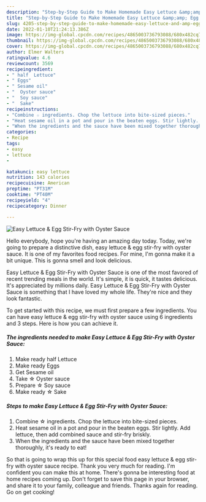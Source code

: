 ```yaml
---
description: "Step-by-Step Guide to Make Homemade Easy Lettuce &amp;amp; Egg Stir-Fry with Oyster Sauce"
title: "Step-by-Step Guide to Make Homemade Easy Lettuce &amp;amp; Egg Stir-Fry with Oyster Sauce"
slug: 4205-step-by-step-guide-to-make-homemade-easy-lettuce-and-amp-egg-stir-fry-with-oyster-sauce
date: 2022-01-10T21:24:13.386Z
image: https://img-global.cpcdn.com/recipes/4865003736793088/680x482cq70/easy-lettuce-egg-stir-fry-with-oyster-sauce-recipe-main-photo.jpg
thumbnail: https://img-global.cpcdn.com/recipes/4865003736793088/680x482cq70/easy-lettuce-egg-stir-fry-with-oyster-sauce-recipe-main-photo.jpg
cover: https://img-global.cpcdn.com/recipes/4865003736793088/680x482cq70/easy-lettuce-egg-stir-fry-with-oyster-sauce-recipe-main-photo.jpg
author: Elmer Walters
ratingvalue: 4.6
reviewcount: 3569
recipeingredient:
- " half  Lettuce"
- " Eggs"
- " Sesame oil"
- "  Oyster sauce"
- "  Soy sauce"
- "  Sake"
recipeinstructions:
- "Combine ☆ ingredients. Chop the lettuce into bite-sized pieces."
- "Heat sesame oil in a pot and pour in the beaten eggs. Stir lightly. Add lettuce, then add combined sauce and stir-fry briskly."
- "When the ingredients and the sauce have been mixed together thoroughly, it&#39;s ready to eat!"
categories:
- Recipe
tags:
- easy
- lettuce
- 

katakunci: easy lettuce  
nutrition: 143 calories
recipecuisine: American
preptime: "PT31M"
cooktime: "PT40M"
recipeyield: "4"
recipecategory: Dinner

---
```



![Easy Lettuce &amp; Egg Stir-Fry with Oyster Sauce](https://img-global.cpcdn.com/recipes/4865003736793088/680x482cq70/easy-lettuce-egg-stir-fry-with-oyster-sauce-recipe-main-photo.jpg)

Hello everybody, hope you're having an amazing day today. Today, we're going to prepare a distinctive dish, easy lettuce &amp; egg stir-fry with oyster sauce. It is one of my favorites food recipes. For mine, I'm gonna make it a bit unique. This is gonna smell and look delicious.

Easy Lettuce &amp; Egg Stir-Fry with Oyster Sauce is one of the most favored of recent trending meals in the world. It's simple, it is quick, it tastes delicious. It's appreciated by millions daily. Easy Lettuce &amp; Egg Stir-Fry with Oyster Sauce is something that I have loved my whole life. They're nice and they look fantastic.




To get started with this recipe, we must first prepare a few ingredients. You can have easy lettuce &amp; egg stir-fry with oyster sauce using 6 ingredients and 3 steps. Here is how you can achieve it.

<!--inarticleads1-->

##### The ingredients needed to make Easy Lettuce &amp; Egg Stir-Fry with Oyster Sauce:

1. Make ready  half  Lettuce
1. Make ready  Eggs
1. Get  Sesame oil
1. Take  ☆ Oyster sauce
1. Prepare  ☆ Soy sauce
1. Make ready  ☆ Sake




<!--inarticleads2-->

##### Steps to make Easy Lettuce &amp; Egg Stir-Fry with Oyster Sauce:

1. Combine ☆ ingredients. Chop the lettuce into bite-sized pieces.
1. Heat sesame oil in a pot and pour in the beaten eggs. Stir lightly. Add lettuce, then add combined sauce and stir-fry briskly.
1. When the ingredients and the sauce have been mixed together thoroughly, it&#39;s ready to eat!




So that is going to wrap this up for this special food easy lettuce &amp; egg stir-fry with oyster sauce recipe. Thank you very much for reading. I'm confident you can make this at home. There's gonna be interesting food at home recipes coming up. Don't forget to save this page in your browser, and share it to your family, colleague and friends. Thanks again for reading. Go on get cooking!
